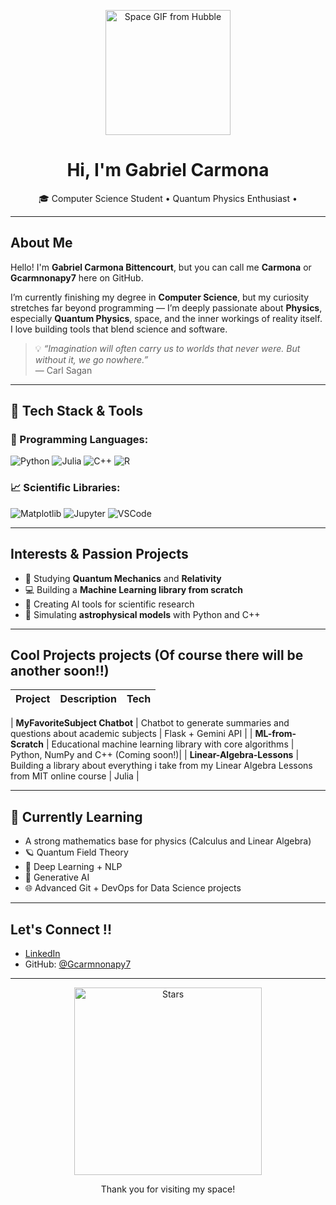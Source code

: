 <p align="center">
  <img src="https://www.google.com/url?sa=i&url=https%3A%2F%2Fscience.nasa.gov%2Fmission%2Fhubble%2Fscience%2Funiverse-uncovered%2Fhubble-deep-fields%2F&psig=AOvVaw3afin3slzoloKucDg0k0iR&ust=1752754220764000&source=images&cd=vfe&opi=89978449&ved=0CBIQjRxqFwoTCPC_5bmswY4DFQAAAAAdAAAAABAE" width="200" alt="Space GIF from Hubble">
</p>

<h1 align="center">Hi, I'm Gabriel Carmona </h1>

<p align="center">
  🎓 Computer Science Student •  Quantum Physics Enthusiast •
</p>

---

##  About Me

Hello! I'm **Gabriel Carmona Bittencourt**, but you can call me **Carmona** or **Gcarmnonapy7** here on GitHub.

I’m currently finishing my degree in **Computer Science**, but my curiosity stretches far beyond programming — I’m deeply passionate about **Physics**, especially **Quantum Physics**, space, and the inner workings of reality itself. I love building tools that blend science and software.

> 💡 _“Imagination will often carry us to worlds that never were. But without it, we go nowhere.”_  
> — Carl Sagan

---

## 🚀 Tech Stack & Tools

### 🧰 Programming Languages:
![Python](https://img.shields.io/badge/-Python-3776AB?style=for-the-badge&logo=python&logoColor=white)
![Julia](https://img.shields.io/badge/-Julia-a270ba?style=for-the-badge&logo=julia&logoColor=white)
![C++](https://img.shields.io/badge/-C++-00599C?style=for-the-badge&logo=c%2B%2B&logoColor=white)
![R](https://img.shields.io/badge/-R-276DC3?style=for-the-badge&logo=r&logoColor=white)

### 📈 Scientific Libraries:
![Matplotlib](https://img.shields.io/badge/-Matplotlib-11557c?style=for-the-badge&logo=plotly&logoColor=white)
![Jupyter](https://img.shields.io/badge/-Jupyter-F37626?style=for-the-badge&logo=jupyter&logoColor=white)
![VSCode](https://img.shields.io/badge/-VSCode-007ACC?style=for-the-badge&logo=visual-studio-code&logoColor=white)

---

## Interests & Passion Projects

- 🔬 Studying **Quantum Mechanics** and **Relativity**
- 💻 Building a **Machine Learning library from scratch**
- 🤖 Creating AI tools for scientific research
- 🚀 Simulating **astrophysical models** with Python and C++

---

##  Cool Projects projects (Of course there will be another soon!!)

| Project | Description | Tech |
|---------|-------------|------|

|  **MyFavoriteSubject Chatbot** | Chatbot to generate summaries and questions about academic subjects | Flask + Gemini API |
|  **ML-from-Scratch**           | Educational machine learning library with core algorithms | Python, NumPy and C++ (Coming soon!)|
|  **Linear-Algebra-Lessons**    | Building a library about everything i take from my Linear Algebra Lessons from MIT online course | Julia |
 
---

## 🔭 Currently Learning
- A strong mathematics base for physics (Calculus and Linear Algebra)
- 🪐 Quantum Field Theory  
- 🧠 Deep Learning + NLP  
- 🧬 Generative AI  
- 🌐 Advanced Git + DevOps for Data Science projects

---

## Let's Connect !!

- [LinkedIn](https://linkedin.com/in/your-profile)
- GitHub: [@Gcarmnonapy7](https://github.com/Gcarmnonapy7)

---

<p align="center">
  <img src="https://media.giphy.com/media/fwbZnTftCXVocKzfxR/giphy.gif" width="300" alt="Stars">
</p>

<p align="center">
   Thank you for visiting my space!  
</p>

